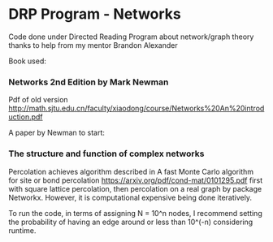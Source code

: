 # DRP Program - Networks
Code done under Directed Reading Program about network/graph theory <br>
thanks to help from my mentor Brandon Alexander

Book used:
### Networks 2nd Edition by Mark Newman

Pdf of old version
http://math.sjtu.edu.cn/faculty/xiaodong/course/Networks%20An%20introduction.pdf

A paper by Newman to start: <br> 
### The structure and function of complex networks


Percolation achieves algorithm described in
A fast Monte Carlo algorithm for site or bond percolation https://arxiv.org/pdf/cond-mat/0101295.pdf
first with square lattice percolation, then percolation on a real graph by package Networkx. However, it is computational expensive being done iteratively. <br>

To run the code, in terms of assigning N = 10^n nodes, I recommend setting the probability of having an edge around or less than 10^(-n) considering runtime.
